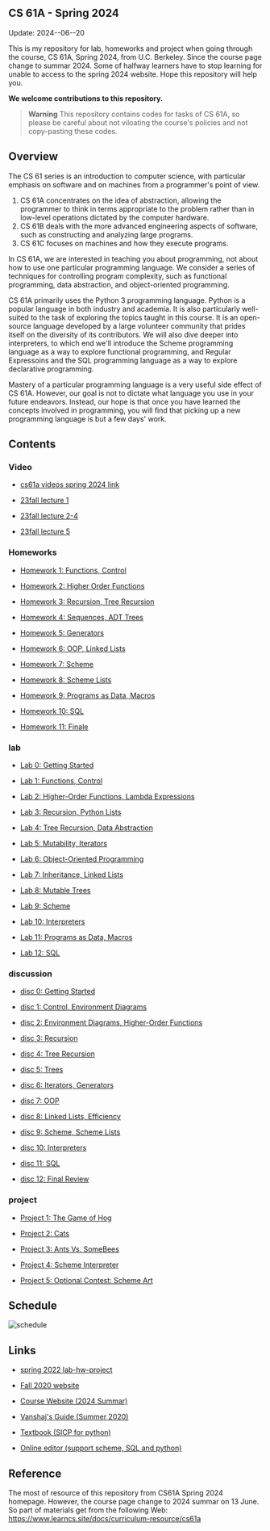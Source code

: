 ## CS 61A - Spring 2024

Update: 2024--06--20



[]()

This is my repository for lab, homeworks and project when going through the course, CS 61A, Spring 2024, from U.C. Berkeley.
Since the course page change to summar 2024. Some of halfway learners have to stop learning for unable to access to the spring 2024 website.
Hope this repository will help you. 

**We welcome contributions to this repository.**

> **Warning**
> This repository contains codes for tasks of CS 61A, so please be careful about not viloating the course's policies and not copy-pasting these codes.

## Overview

The CS 61 series is an introduction to computer science, with particular emphasis on software and on machines from a programmer's point of view.

1. CS 61A concentrates on the idea of abstraction, allowing the programmer to think in terms appropriate to the problem rather than in low-level operations dictated by the computer hardware.
2. CS 61B deals with the more advanced engineering aspects of software, such as constructing and analyzing large programs.
3. CS 61C focuses on machines and how they execute programs.

In CS 61A, we are interested in teaching you about programming, not about how to use one particular programming language. We consider a series of techniques for controlling program complexity, such as functional programming, data abstraction, and object-oriented programming.

CS 61A primarily uses the Python 3 programming language. Python is a popular language in both industry and academia. It is also particularly well-suited to the task of exploring the topics taught in this course. It is an open-source language developed by a large volunteer community that prides itself on the diversity of its contributors. We will also dive deeper into interpreters, to which end we'll introduce the Scheme programming language as a way to explore functional programming, and Regular Expressoins and the SQL programming language as a way to explore declarative programming.

Mastery of a particular programming language is a very useful side effect of CS 61A. However, our goal is not to dictate what language you use in your future endeavors. Instead, our hope is that once you have learned the concepts involved in programming, you will find that picking up a new programming language is but a few days' work.

## Contents

### Video
- [cs61a videos spring 2024 link](https://www.bilibili.com/video/BV1wSTUeJEwK/?spm_id_from=333.337.search-card.all.click&vd_source=2e51af461f4b6541078245c8e98d9f3a)

- [23fall  lecture 1 ](https://www.youtube.com/watch?v=0P4kOL7pFFo&list=PL6BsET-8jgYXRvFO4WhqFlk3CN5Fy-aM4)
- [23fall  lecture 2-4 ](https://www.youtube.com/watch?v=0P4kOL7pFFo&list=PL6BsET-8jgYWZlcJMOuWFSXKc99cSneEN)
- [23fall  lecture 5 ](https://www.youtube.com/watch?v=9122neGpcS8&list=PL6BsET-8jgYVc8wS_O6hsmwFiTi7NypvD)

     

### Homeworks

- [Homework 1: Functions, Control](./hw/hw01/)
    
- [Homework 2: Higher Order Functions](./hw/hw02/)
    
- [Homework 3: Recursion, Tree Recursion](./hw/hw03/)
   
- [Homework 4: Sequences, ADT Trees](./hw/hw04/)
    
- [Homework 5: Generators](./hw/hw05/)
    
- [Homework 6: OOP, Linked Lists](./hw/hw06/)
   
- [Homework 7: Scheme](./hw/hw07/)
   
- [Homework 8: Scheme Lists](./hw/hw08/)

- [Homework 9: Programs as Data, Macros](./hw/hw09/)
- [Homework 10: SQL](./hw/hw10/)
- [Homework 11: Finale](./hw/hw11/)

### lab

- [Lab 0: Getting Started](./lab/lab00/)
    
- [Lab 1: Functions, Control](./lab/lab01/)
    
- [Lab 2: Higher-Order Functions, Lambda Expressions](./lab/lab02/)

- [Lab 3: Recursion, Python Lists](./lab/lab03/)

- [Lab 4: Tree Recursion, Data Abstraction](./lab/lab04/)
    
- [Lab 5: Mutability, Iterators](./lab/lab05/)
    
- [Lab 6: Object-Oriented Programming](./lab/lab06/)
   
- [Lab 7: Inheritance, Linked Lists](./lab/lab07/)
    
- [Lab 8: Mutable Trees](./lab/lab08/)

- [Lab 9: Scheme](./lab/lab09/)
    
- [Lab 10: Interpreters](./lab/lab10/)
    
- [Lab 11: Programs as Data, Macros](./lab/lab11/)
    
- [Lab 12: SQL](./lab/lab12/)

### discussion
- [disc 0: Getting Started](./disc/disc00/)
    
- [disc 1: Control, Environment Diagrams](./disc/disc01/)
    
- [disc 2: Environment Diagrams, Higher-Order Functions](./disc/disc02/)

- [disc 3: Recursion](./disc/disc03/)

- [disc 4: Tree Recursion](./disc/disc04/)
    
- [disc 5: Trees](./disc/disc05/)
    
- [disc 6: Iterators, Generators](./disc/disc06/)
   
- [disc 7: OOP](./disc/disc07/)
    
- [disc 8: Linked Lists, Efficiency](./disc/disc08/)

- [disc 9:  Scheme, Scheme Lists](./disc/disc09/)
    
- [disc 10: Interpreters](./disc/disc10/)
    
- [disc 11: SQL](./disc/disc11/)
    
- [disc 12: Final Review](./disc/disc12/)

    
### project


- [Project 1: The Game of Hog](./projects/project01/)
   
- [Project 2: Cats](./projects/project02/)
    
- [Project 3: Ants Vs. SomeBees](./projects/project03/)
   
- [Project 4: Scheme Interpreter](./projects/project04/)
   
- [Project 5: Optional Contest: Scheme Art](./projects/project05/)

## Schedule

![schedule](schedule.png)


## Links

- [spring 2022 lab-hw-project](https://github.com/caiscoding/CS61A-Spring2022)
- [Fall 2020 website](https://web.archive.org/web/20210104105406/https://cs61a.org/)

- [Course Website (2024 Summar)](https://cs61a.org/)
- [Vanshaj's Guide (Summer 2020)](https://cs61a.vanshaj.dev/welcome/)
- [Textbook (SICP for python)](http://composingprograms.com/)
- [Online editor (support scheme, SQL and python)](https://code.cs61a.org/)

## Reference
The most of resource of this repository from CS61A Spring 2024 homepage. However, the course page change to 2024 summar on 13 June. So part of materials  get from the following Web:
https://www.learncs.site/docs/curriculum-resource/cs61a

